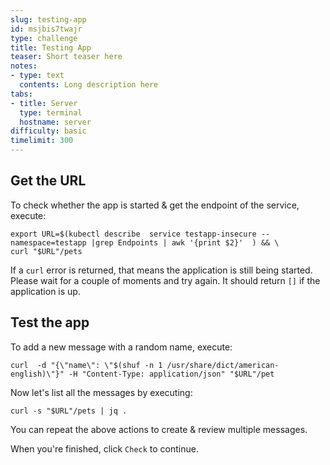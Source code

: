 ```yaml
---
slug: testing-app
id: msjbis7twajr
type: challenge
title: Testing App
teaser: Short teaser here
notes:
- type: text
  contents: Long description here
tabs:
- title: Server
  type: terminal
  hostname: server
difficulty: basic
timelimit: 300
---
```

## Get the URL

To check whether the app is started & get the endpoint of the service, execute:

```
export URL=$(kubectl describe  service testapp-insecure --namespace=testapp |grep Endpoints | awk '{print $2}'  ) && \
curl "$URL"/pets
```

If a `curl` error is returned, that means the application is still being started. Please wait for a couple of moments and try again. It should return `[]` if the application is up.

## Test the app

To add a new message with a random name, execute:

```
curl  -d "{\"name\": \"$(shuf -n 1 /usr/share/dict/american-english)\"}" -H "Content-Type: application/json" "$URL"/pet
```

Now let's list all the messages by executing:

```
curl -s "$URL"/pets | jq .
```

You can repeat the above actions to create & review multiple messages.

When you're finished, click `Check` to continue.